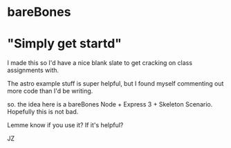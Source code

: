 bareBones
=========

# "Simply get startd"


I made this so I'd have a nice blank slate to get cracking on class assignments with.

The astro example stuff is super helpful, but I found myself commenting out more code than I'd be writing.

so. the idea here is a bareBones Node + Express 3 + Skeleton Scenario. Hopefully this is not bad.

Lemme know if you use it? If it's helpful?

JZ

